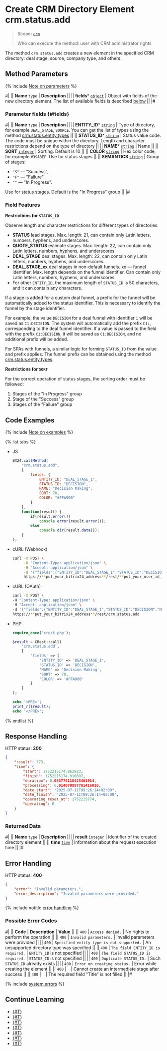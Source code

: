 # Create CRM Directory Element crm.status.add

> Scope: [`crm`](../../scopes/permissions.md)
>
> Who can execute the method: user with CRM administrator rights

The method `crm.status.add` creates a new element in the specified CRM directory: deal stage, source, company type, and others.

## Method Parameters

{% include [Note on parameters](../../../_includes/required.md) %}

#|
|| **Name**
`type` | **Description** ||
|| **fields*** 
[`object`](../../data-types.md) | Object with fields of the new directory element. The list of available fields is described [below](#fields) ||
|#

### Parameter fields {#fields}

#|
|| **Name**
`type` | **Description** ||
|| **ENTITY_ID*** 
[`string`](../../data-types.md) | Type of directory, for example `DEAL_STAGE`, `SOURCE`. You can get the list of types using the method [crm.status.entity.types](./crm-status-entity-types.md) ||
|| **STATUS_ID*** 
[`string`](../../data-types.md) | Status value code. The code must be unique within the directory. Length and character restrictions depend on the type of directory ||
|| **NAME*** 
[`string`](../../data-types.md) | Name ||
|| **SORT** 
[`integer`](../../data-types.md) | Sorting. Default is 10 ||
|| **COLOR** 
[`string`](../../data-types.md) | Hex color code, for example `#39A8EF`. Use for status stages ||
|| **SEMANTICS** 
[`string`](../../data-types.md) | Group of stages:
- `"S"` — "Success", 
- `"F"` — "Failure", 
- `""` — "In Progress".

Use for status stages. Default is the "In Progress" group ||
|#

### Field Features

**Restrictions for `STATUS_ID`**

Observe length and character restrictions for different types of directories:

- **STATUS** lead stages. Max. length: 21, can contain only Latin letters, numbers, hyphens, and underscores.
- **QUOTE_STATUS** estimate stages. Max. length: 22, can contain only Latin letters, numbers, hyphens, and underscores.
- **DEAL_STAGE** deal stages. Max. length: 22, can contain only Latin letters, numbers, hyphens, and underscores.
- **DEAL_STAGE_xx** deal stages in non-default funnels. xx — funnel identifier. Max. length depends on the funnel identifier. Can contain only Latin letters, numbers, hyphens, and underscores.
- For other `ENTITY_ID`, the maximum length of `STATUS_ID` is 50 characters, and it can contain any characters.

If a stage is added for a custom deal funnel, a prefix for the funnel will be automatically added to the status identifier. This is necessary to identify the funnel by the stage identifier.

For example, the value `DECISION` for a deal funnel with identifier `1` will be saved as `C1:DECISION`. The system will automatically add the prefix `C1:`, corresponding to the deal funnel identifier. 
If a value is passed to the field with the prefix `C1:DECISION`, it will be saved as `C1:DECISION`, and no additional prefix will be added.

For SPAs with funnels, a similar logic for forming `STATUS_ID` from the value and prefix applies. The funnel prefix can be obtained using the method [crm.status.entity.types](./crm-status-entity-types.md).

**Restrictions for `SORT`**

For the correct operation of status stages, the sorting order must be followed: 
1. Stages of the "In Progress" group
2. Stage of the "Success" group
3. Stages of the "Failure" group

## Code Examples

{% include [Note on examples](../../../_includes/examples.md) %}

{% list tabs %}

- JS

    ```js
    BX24.callMethod(
        "crm.status.add",
        {
            fields: {
                ENTITY_ID: "DEAL_STAGE_1",
                STATUS_ID: "DECISION",
                NAME: "Decision Making",
                SORT: 70,
                COLOR: "#FFA900"
            }
        },
        function(result) {
            if(result.error())
                console.error(result.error());
            else
                console.dir(result.data());
        }
    );
    ```

- cURL (Webhook)

    ```bash
    curl -X POST \
         -H "Content-Type: application/json" \
         -H "Accept: application/json" \
         -d '{"fields":{"ENTITY_ID":"DEAL_STAGE_1","STATUS_ID":"DECISION","NAME":"Decision Making","SORT":70,"COLOR":"#FFA900"}}' \
         https://**put_your_bitrix24_address**/rest/**put_your_user_id_here**/**put_your_webhook_here**/crm.status.add
    ```

- cURL (OAuth)

    ```bash
    curl -X POST \
    -H "Content-Type: application/json" \
    -H "Accept: application/json" \
    -d '{"fields":{"ENTITY_ID":"DEAL_STAGE_1","STATUS_ID":"DECISION","NAME":"Decision Making","SORT":70,"COLOR":"#FFA900"},"auth":"**put_access_token_here**"}' \
    https://**put_your_bitrix24_address**/rest/crm.status.add
    ```

- PHP

    ```php
    require_once('crest.php');

    $result = CRest::call(
        'crm.status.add',
        [
            'fields' => [
                'ENTITY_ID' => 'DEAL_STAGE_1',
                'STATUS_ID' => 'DECISION',
                'NAME' => 'Decision Making',
                'SORT' => 70,
                'COLOR' => '#FFA900'
            ]
        ]
    );

    echo '<PRE>';
    print_r($result);
    echo '</PRE>';
    ```

{% endlist %}

## Response Handling

HTTP status: **200**

```json
{
    "result": 773,
    "time": {
        "start": 1752215174.862923,
        "finish": 1752215174.916697,
        "duration": 0.053774118423461914,
        "processing": 0.014070987701416016,
        "date_start": "2025-07-11T09:26:14+02:00",
        "date_finish": "2025-07-11T09:26:14+02:00",
        "operating_reset_at": 1752215774,
        "operating": 0
    }
}
```

### Returned Data

#|
|| **Name**
`type` | **Description** ||
|| **result** 
[`integer`](../../data-types.md) | Identifier of the created directory element ||
|| **time** 
[`time`](../../data-types.md#time) | Information about the request execution time ||
|#

## Error Handling

HTTP status: **400**

```json
{
    "error": "Invalid parameters.",
    "error_description": "Invalid parameters were provided."
}
```

{% include notitle [error handling](../../../_includes/error-info.md) %}

### Possible Error Codes

#|
|| **Code** | **Description** | **Value** ||
|| `400`     | `Access denied.` | No rights to perform the operation ||
|| `400`     | `Invalid parameters.` | Invalid parameters were provided ||
|| `400`     | `Specified entity type is not supported.` | An unsupported directory type was specified ||
|| `400`     | `The field ENTITY_ID is required.` | `ENTITY_ID` is not specified ||
|| `400`     | `The field STATUS_ID is required.` | `STATUS_ID` is not specified ||
|| `400`     | `Duplicate STATUS_ID.` | Such `STATUS_ID` already exists ||
|| `400`     | `Error on creating status.` | Error while creating the element ||
|| `400`     | ` ` | Cannot create an intermediate stage after success ||
|| `400`     | ` ` | The required field "Title" is not filled ||
|#

{% include [system errors](../../../_includes/system-errors.md) %}


## Continue Learning

- [{#T}](./crm-status-list.md)
- [{#T}](./crm-status-get.md)
- [{#T}](./crm-status-update.md)
- [{#T}](./crm-status-delete.md)
- [{#T}](./crm-status-fields.md)
- [{#T}](./crm-status-entity-types.md) 
- [{#T}](../../../tutorials/crm/how-to-add-crm-objects/how-to-add-category-to-spa.md)